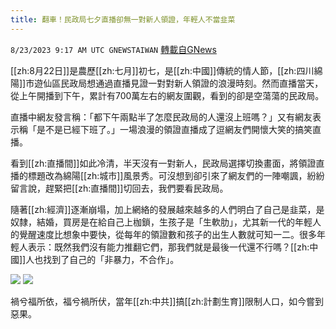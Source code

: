 ```yaml
---
title: 翻車！民政局七夕直播卻無一對新人領證，年輕人不當韭菜
---
```

`8/23/2023 9:17 AM UTC GNEWSTAIWAN` [轉載自GNews](https://gnews.org/articles/1587347)



[[zh:8月22日]]是農歷[[zh:七月]]初七，是[[zh:中國]]傳統的情人節，[[zh:四川綿陽]]市遊仙區民政局想通過直播見證一對對新人領證的浪漫時刻。然而直播當天，從上午開播到下午，累計有700萬左右的網友圍觀，看到的卻是空蕩蕩的民政局。  

直播中網友發言稱：「都下午兩點半了怎麼民政局的人還沒上班嗎？」又有網友表示稱「是不是已經下班了。」一場浪漫的領證直播成了逗網友們開懷大笑的搞笑直播。

  

看到[[zh:直播間]]如此冷清，半天沒有一對新人，民政局選擇切換畫面，將領證直播的標題改為綿陽[[zh:城市]]風景秀。可沒想到卻引來了網友們的一陣嘲諷，紛紛留言說，趕緊把[[zh:直播間]]切回去，我們要看民政局。

  

  

隨著[[zh:經濟]]逐漸崩塌，加上網絡的發展越來越多的人們明白了自己是韭菜，是奴隸，結婚，買房是在給自己上枷鎖，生孩子是「生軟肋」，尤其新一代的年輕人的覺醒速度比想象中要快，從每年的領證數和孩子的出生人數就可知一二。很多年輕人表示：既然我們沒有能力推翻它們，那我們就是最後一代還不行嗎？[[zh:中國]]人也找到了自己的「非暴力，不合作」。



![](ipfs://QmQGDzKf76FTUXrFCuPjZaR1xXimBySR6G43aTRo2gSwpY?.png)
![](ipfs://QmS8E2bCJMQtjMVGsS2ongxteyGXqJLYE1S1VQNntb8oP1?.png)

  

禍兮福所依，福兮禍所伏，當年[[zh:中共]]搞[[zh:計劃生育]]限制人口，如今嘗到惡果。
